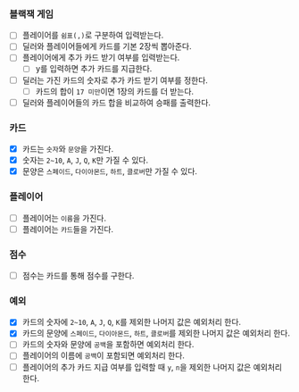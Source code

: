 ### 블랙잭 게임
- [ ] 플레이어를 `쉼표(,)`로 구분하여 입력받는다.
- [ ] 딜러와 플레이어들에게 카드를 기본 2장씩 뽑아준다.
- [ ] 플레이어에게 추가 카드 받기 여부를 입력받는다.
  - [ ] y를 입력하면 추가 카드를 지급한다.
- [ ] 딜러는 가진 카드의 숫자로 추가 카드 받기 여부를 정한다.
  - [ ] 카드의 합이 `17 미만`이면 1장의 카드를 더 받는다.
- [ ] 딜러와 플레이어들의 카드 합을 비교하여 승패를 출력한다.

### 카드
- [x] 카드는 `숫자`와 `문양`을 가진다.
- [x] 숫자는 `2~10`, `A`, `J`, `Q`, `K`만 가질 수 있다.
- [x] 문양은 `스페이드`, `다이아몬드`, `하트`, `클로버`만 가질 수 있다.

### 플레이어
- [ ] 플레이어는 `이름`을 가진다.
- [ ] 플레이어는 `카드`들을 가진다.

### 점수
- [ ] 점수는 카드를 통해 점수를 구한다.

### 예외
- [x] 카드의 숫자에 `2~10`, `A`, `J`, `Q`, `K`를 제외한 나머지 값은 예외처리 한다.
- [x] 카드의 문양에 `스페이드`, `다이아몬드`, `하트`, `클로버`를 제외한 나머지 값은 예외처리 한다.
- [ ] 카드의 숫자와 문양에 `공백`을 포함하면 예외처리 한다.
- [ ] 플레이어의 이름에 `공백`이 포함되면 예외처리 한다.
- [ ] 플레이어의 추가 카드 지급 여부를 입력할 때 `y`, `n`을 제외한 나머지 값은 예외처리 한다.